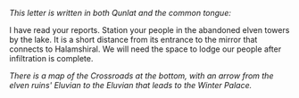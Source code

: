 <i> This letter is written in both Qunlat and the common tongue: </i>

I have read your reports. Station your people in the abandoned elven towers by the lake. It is a short distance from its entrance to the mirror that connects to Halamshiral. We will need the space to lodge our people after infiltration is complete.

<i> There is a map of the Crossroads at the bottom, with an arrow from the elven ruins' Eluvian to the Eluvian that leads to the Winter Palace. </i>
